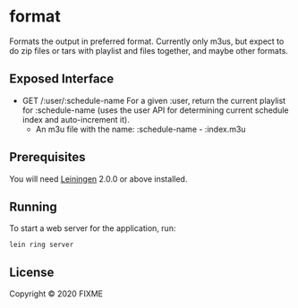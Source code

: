 # format

Formats the output in preferred format. Currently only m3us, but expect to do
zip files or tars with playlist and files together, and maybe other formats.

## Exposed Interface

- GET /:user/:schedule-name
  For a given :user, return the current playlist for :schedule-name (uses the user
    API for determining current schedule index and auto-increment it).
  * An m3u file with the name:
  :schedule-name - :index.m3u

## Prerequisites

You will need [Leiningen][] 2.0.0 or above installed.

[leiningen]: https://github.com/technomancy/leiningen

## Running

To start a web server for the application, run:

    lein ring server

## License

Copyright © 2020 FIXME
